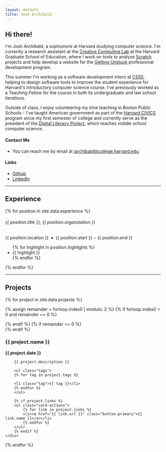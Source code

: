 ```yaml
---
layout: default
title: Josh Archibald
---
```


## Hi there!

I'm Josh Archibald, a sophomore at Harvard studying computer science. I'm currently a research assistant at the [Creative Computing Lab](https://creativecomputing.gse.harvard.edu/) at the Harvard Graduate School of Education, where I work on tools to analyze [Scratch](https://scratch.mit.edu/) projects and help develop a website for the [Getting Unstuck](https://gettingunstuck.gse.harvard.edu/) professional development program.

This summer I'm working as a software development intern at [CS50](https://cs50.harvard.edu/), helping to design software tools to improve the student experience for Harvard's introductory computer science course. I've previously worked as a Teaching Fellow for the course in both its undergraduate and law school iterations.

Outside of class, I enjoy volunteering my time teaching in Boston Public Schools - I've taught American government as part of the [Harvard CIVICS](https://iop.harvard.edu/get-involved/civics-program) program since my first semester of college and currently serve as the president of the [Digital Literacy Project](https://digilit.io/), which teaches middle school computer science.

#### Contact Me
- You can reach me by email at [jarchibald@college.harvard.edu](mailto:jarchibald@college.harvard.edu).

#### Links
- [Github](https://github.com/jsarchibald/)
- [LinkedIn](https://www.linkedin.com/in/joshua-archibald-a48b49192/)

<hr>

## Experience

{% for position in site.data.experience %}

<h6 class="mb-0">{{ position.title }}, {{ position.organization }}</h6>
{{ position.location }} &nbsp;&diams;&nbsp; {{ position.start }} &minus; {{ position.end }}

<ul class="indented">
{% for highlight in position.highlights %}
<li>{{ highlight }}</li>
{% endfor %}
</ul>

{% endfor %}

<hr>

## Projects

<div class="container">
{% for project in site.data.projects %}

{% assign remainder = forloop.index0 | modulo: 2 %}
{% if forloop.index0 > 0 and remainder == 0 %}
</div>
{% endif %}
{% if remainder == 0 %}
<div class="row">
{% endif %}

<div class="col-md-6">
    <div class="card">
        <h3 class="card-title">{{ project.name }}</h3>
        <p><strong>{{ project.date }}</strong></p>

        {{ project.description }}

        <ul class="tags">
        {% for tag in project.tags %}
        
        <li class="tag">{{ tag }}</li>
        {% endfor %}
        </ul>

        {% if project.links %}
        <ul class="card-actions">
            {% for link in project.links %}
            <li><a href="{{ link.url }}" class="button-primary">{{ link.name }}</a></li>
            {% endfor %}
        </ul>
        {% endif %}
    </div>
</div>
{% endfor %}
</div>
